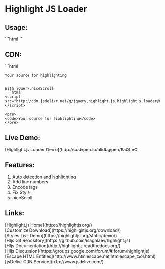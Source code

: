# Highlight JS Loader
<h2>Usage:</h2>
```html
<link rel="stylesheet" href="/src/monokai_sublime.css">
<script src="/src/highlight.js"></script>
<script src="highlightjs.loader.js"></script>
```
<h2>CDN:</h2>
```html
<script src="http://cdn.jsdelivr.net/g/highlight.js,highlightjs.loader@6(src/JStyles/monokai_sublime.js+highlightjs.loader.min.js)"></script>

<pre>
<code>Your source for highlighting</code>
</pre>
```

With jQuery.niceScroll
```html
<script src="http://cdn.jsdelivr.net/g/jquery,highlight.js,highlightjs.loader@6(src/nicescroll.js+src/JStyles/monokai_sublime.js+highlightjs.loader.min.js)"></script>

<pre>
<code>Your source for highlighting</code>
</pre>
```

<h2>Live Demo:</h2>
[Highlight.js Loader Demo](http://codepen.io/alidbg/pen/EaQLeO)<br>

<h2>Features:</h2>
<ol>
<li>Auto detection and highlighting</li>
<li>Add line numbers</li>
<li>Encode tags</li>
<li>Fix Style</li>
<li>niceScroll</li>
</ol>

<h2>Links:</h2>
[Highlight.js Home](https://highlightjs.org/)<br>
[Customize Download](https://highlightjs.org/download/)<br>
[Styles Live Demo](https://highlightjs.org/static/demo/)<br>
[Hljs Git Repository](https://github.com/isagalaev/highlight.js)<br>
[Hljs Documentation](http://highlightjs.readthedocs.org/)<br>
[Hljs Discussion](https://groups.google.com/forum/#!forum/highlightjs)<br>
[Escape HTML Entities](http://www.htmlescape.net/htmlescape_tool.html)<br>
[jsDelivr CDN Service](http://www.jsdelivr.com/)
